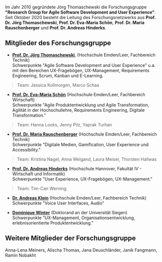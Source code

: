 Im Jahr 2010 gegründete Jörg Thomaschewski die Forschungsgruppe __"Research Group for Agile Software Development and User Experience"__. Seit Oktober 2020 besteht die Leitung des Forschungsnetzwerks aus __Prof. Dr. Jörg Thomaschewski__, __Prof. Dr. Eva-Maria Schön__, __Prof. Dr. Maria Rauschenberger__ und __Prof. Dr. Andreas Hinderks__. 


## Mitglieder des Forschungsgruppe  

* __[Prof. Dr. Jörg Thomaschewski](https://thomaschewski.de/)__, (Hochschule Emden/Leer, Fachbereich Technik)<br>
Schwerpunkte "Agile Software Development and User Experience" u.a. mit den Bereichen UX-Fragebögen, UX-Management, Requirements Engineering, Scrum, Kanban und E-Learning.
> Team: Jessica Kollmorgen, Marco Schaa

* __[Prof. Dr. Eva-Maria Schön](https://www.hs-emden-leer.de/forschung/forschungsprofil/forschende/wirtschaft/prof-dr-eva-maria-schoen)__  (Hochschule Emden/Leer, Fachbereich Wirtschaft)<br>
Schwerpunkte "Agile Produktentwicklung und Agile Transformation, Agilität in der Hochschullehre, Requirements Engineering, Digitale Transformation."
> Team: Hanna Looks, Jenny Pilz, Yaprak Turhan 

* __[Prof. Dr. Maria Rauschenberger](https://mariarauschenberger.net/)__ (Hochschule Emden/Leer, Fachbereich Technik)<br>
Schwerpunkte "Digitale Medien, Gamification, User Experience und Accessibility."
> Team: Kristina Nagel, Anna Weigand, Laura Meiser, Thorsten Hallwas

* __[Prof. Dr. Andreas Hinderks](https://www.hinderks.org/)__ (Hochschule Hannover, Fakultät IV - Wirtschaft und Informatik)<br>
Schwerpunkte "User Experience, UX-Fragebögen, UX-Management."
> Team: Tim-Can Werning

* __[Dr. Andreas Klein](https://staff.hs-emden-leer.de/Profil/Andreas_Klein)__ (Hochschule Emden/Leer, Fachbereich Technik)<br>
Schwerpunkte "Voice User Interfaces, Audio"

* __[Dominique Winter](http://www.designik.de)__ (Doktorand an der Universität Siegen)<br>
Schwerpunkte "UX-Management, Organisationsentwicklung, erlebnisorientierte Produktentwicklung."

## Weitere Mitglieder der Forschungsgruppe
Anna-Lena Meiners, Alischa Thomas, Jana Deuschländer, Janik Fangmann, Ramin Nobakht 

